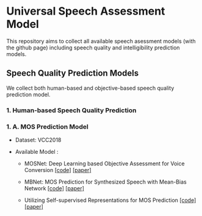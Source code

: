 # Universal Speech Assessment Model

This repository aims to collect all available speech asessment models (with the github page) including speech quality and intelligibility prediction models.

## Speech Quality Prediction Models
We collect both human-based and objective-based speech quality prediction model. 

### 1. Human-based Speech Quality Prediction 
### 1. A. MOS Prediction Model
- Dataset:  VCC2018 

- Available Model : 

  - MOSNet: Deep Learning based Objective Assessment for Voice Conversion <a href="https://github.com/lochenchou/MOSNet" target="_blank">[code]</a>
<a href="https://arxiv.org/abs/1904.08352" target="_blank">[paper]</a>

  - MBNet: MOS Prediction for Synthesized Speech with Mean-Bias Network <a href="https://github.com/sky1456723/Pytorch-MBNet" target="_blank">[code]</a>
<a href="https://arxiv.org/abs/2103.00110" target="_blank">[paper]</a>

  - Utilizing Self-supervised Representations for MOS Prediction <a href="https://github.com/s3prl/s3prl/tree/master/s3prl/downstream/mos_predictiont" target="_blank">[code]</a>
<a href="https://paperswithcode.com/paper/utilizing-self-supervised-representations-for" target="_blank">[paper]</a>







<!--
**speechassess/speechassess** is a ✨ _special_ ✨ repository because its `README.md` (this file) appears on your GitHub profile.

Here are some ideas to get you started:

- 🔭 I’m currently working on ...
- 🌱 I’m currently learning ...
- 👯 I’m looking to collaborate on ...
- 🤔 I’m looking for help with ...
- 💬 Ask me about ...
- 📫 How to reach me: ...
- 😄 Pronouns: ...
- ⚡ Fun fact: ...
-->
